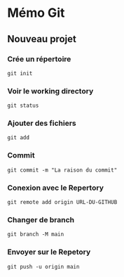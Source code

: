 # Mémo Git

## Nouveau projet
### Crée un répertoire
`git init`
### Voir le working directory
`git status`
### Ajouter des fichiers
`git add`
### Commit
`git commit -m "La raison du commit"`
### Conexion avec le Repertory
`git remote add origin URL-DU-GITHUB`
### Changer de branch
`git branch -M main`
### Envoyer sur le Repetory
`git push -u origin main`
